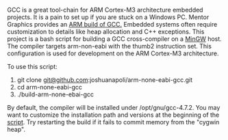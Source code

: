 GCC is a great tool-chain for ARM Cortex-M3 architecture embedded projects. It
is a pain to set up if you are stuck on a Windows PC. Mentor Graphics provides
an
[ARM build of GCC.](http://www.mentor.com/embedded-software/sourcery-tools/sourcery-codebench/editions/lite-edition/)
Embedded systems often require customization to details like heap allocation
and C++ exceptions. This project is a bash script for building a GCC
cross-compiler on a [MinGW](http://mingw.org/) host. The compiler targets
arm-non-eabi with the thumb2 instruction set. This configuration is used for
development on the ARM Cortex-M3 architecture.

To use this script:
1. git clone git@github.com:joshuanapoli/arm-none-eabi-gcc.git
2. cd arm-none-eabi-gcc
3. ./build-arm-none-ebai-gcc

By default, the compiler will be installed under /opt/gnu/gcc-4.7.2. You may
want to customize the installation path and versions at the beginning of the
[script](arm-none-eabi-gcc/blob/master/build-arm-none-ebai-gcc). Try restarting
the build if it fails to commit memory from the "cygwin heap".
